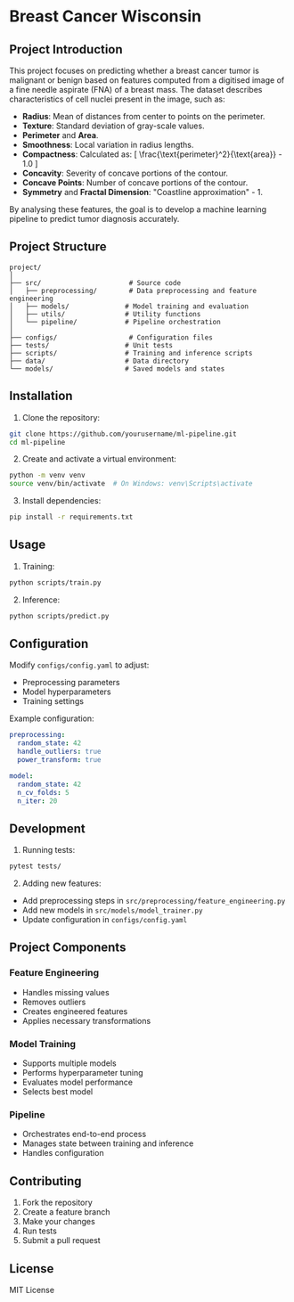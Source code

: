 # Breast Cancer Wisconsin

## Project Introduction
This project focuses on predicting whether a breast cancer tumor is malignant or benign based on features computed from a digitised image of a fine needle aspirate (FNA) of a breast mass. The dataset describes characteristics of cell nuclei present in the image, such as:

- **Radius**: Mean of distances from center to points on the perimeter.
- **Texture**: Standard deviation of gray-scale values.
- **Perimeter** and **Area**.
- **Smoothness**: Local variation in radius lengths.
- **Compactness**: Calculated as: \[
\frac{\text{perimeter}^2}{\text{area}} - 1.0
\]
- **Concavity**: Severity of concave portions of the contour.
- **Concave Points**: Number of concave portions of the contour.
- **Symmetry** and **Fractal Dimension**: "Coastline approximation" - 1.

By analysing these features, the goal is to develop a machine learning pipeline to predict tumor diagnosis accurately.

## Project Structure

```
project/
│
├── src/                      # Source code
│   ├── preprocessing/        # Data preprocessing and feature engineering
│   ├── models/              # Model training and evaluation
│   ├── utils/               # Utility functions
│   └── pipeline/            # Pipeline orchestration
│
├── configs/                  # Configuration files
├── tests/                   # Unit tests
├── scripts/                 # Training and inference scripts
├── data/                    # Data directory
└── models/                  # Saved models and states
```

## Installation

1. Clone the repository:
```bash
git clone https://github.com/yourusername/ml-pipeline.git
cd ml-pipeline
```

2. Create and activate a virtual environment:
```bash
python -m venv venv
source venv/bin/activate  # On Windows: venv\Scripts\activate
```

3. Install dependencies:
```bash
pip install -r requirements.txt
```

## Usage

1. Training:
```bash
python scripts/train.py
```

2. Inference:
```bash
python scripts/predict.py
```

## Configuration

Modify `configs/config.yaml` to adjust:
- Preprocessing parameters
- Model hyperparameters
- Training settings

Example configuration:
```yaml
preprocessing:
  random_state: 42
  handle_outliers: true
  power_transform: true

model:
  random_state: 42
  n_cv_folds: 5
  n_iter: 20
```

## Development

1. Running tests:
```bash
pytest tests/
```

2. Adding new features:
- Add preprocessing steps in `src/preprocessing/feature_engineering.py`
- Add new models in `src/models/model_trainer.py`
- Update configuration in `configs/config.yaml`

## Project Components

### Feature Engineering
- Handles missing values
- Removes outliers
- Creates engineered features
- Applies necessary transformations

### Model Training
- Supports multiple models
- Performs hyperparameter tuning
- Evaluates model performance
- Selects best model

### Pipeline
- Orchestrates end-to-end process
- Manages state between training and inference
- Handles configuration

## Contributing

1. Fork the repository
2. Create a feature branch
3. Make your changes
4. Run tests
5. Submit a pull request

## License

MIT License